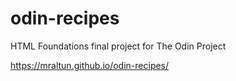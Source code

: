 # odin-recipes
HTML Foundations final project for The Odin Project

https://mraltun.github.io/odin-recipes/
